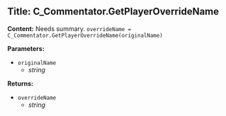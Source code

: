 ## Title: C_Commentator.GetPlayerOverrideName

**Content:**
Needs summary.
`overrideName = C_Commentator.GetPlayerOverrideName(originalName)`

**Parameters:**
- `originalName`
  - *string*

**Returns:**
- `overrideName`
  - *string*